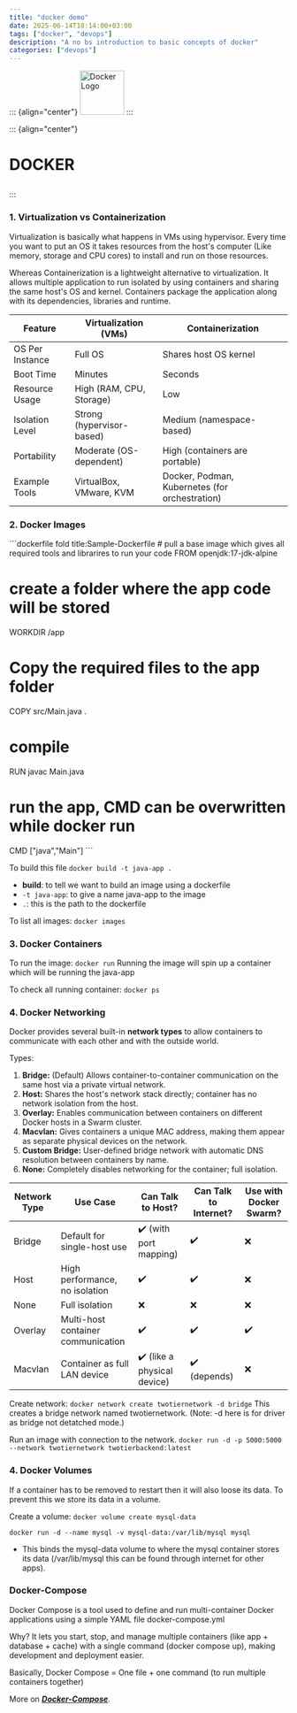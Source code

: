 ```yaml
---
title: "docker demo"
date: 2025-06-14T18:14:00+03:00
tags: ["docker", "devops"]
description: "A no bs introduction to basic concepts of docker"
categories: ["devops"]
---
```


::: {align="center"}
<img src="../Docker/7bc2a85eae43dd6f942ec4093c0265356a7769c9.png" alt="Docker Logo" width='80px' height='80px'>
:::

::: {align="center"}
<h1>

DOCKER
</h1>
:::

### 1. Virtualization vs Containerization

Virtualization is basically what happens in VMs using hypervisor. Every time you want to put an OS it takes resources from the host's computer (Like memory, storage and CPU cores) to install and run on those resources.

Whereas Containerization is a lightweight alternative to virtualization. It allows multiple application to run isolated by using containers and sharing the same host's OS and kernel.
Containers package the application along with its dependencies, libraries and runtime.

| Feature | Virtualization (VMs) | Containerization |
|----|----|----|
| OS Per Instance | Full OS | Shares host OS kernel |
| Boot Time | Minutes | Seconds |
| Resource Usage | High (RAM, CPU, Storage) | Low |
| Isolation Level | Strong (hypervisor-based) | Medium (namespace-based) |
| Portability | Moderate (OS-dependent) | High (containers are portable) |
| Example Tools | VirtualBox, VMware, KVM | Docker, Podman, Kubernetes (for orchestration) |

### 2. Docker Images

\`\`\`dockerfile fold title:Sample-Dockerfile
\# pull a base image which gives all required tools and librarires to run your code
FROM openjdk:17-jdk-alpine

# create a folder where the app code will be stored

WORKDIR /app

# Copy the required files to the app folder

COPY src/Main.java .

# compile

RUN javac Main.java

# run the app, CMD can be overwritten while docker run

CMD \["java","Main"\]
\`\`\`

To build this file
`docker build -t java-app .`
- **build**: to tell we want to build an image using a dockerfile
- `-t java-app`: to give a name java-app to the image
- `.`: this is the path to the dockerfile

To list all images: `docker images`

### 3. Docker Containers

To run the image: `docker run`
Running the image will spin up a container which will be running the java-app

To check all running container: `docker ps`

### 4. Docker Networking

Docker provides several built-in **network types** to allow containers to communicate with each other and with the outside world.

Types:
1. **Bridge:** (Default) Allows container-to-container communication on the same host via a private virtual network.
2. **Host:** Shares the host's network stack directly; container has no network isolation from the host.
3. **Overlay:** Enables communication between containers on different Docker hosts in a Swarm cluster.
4. **Macvlan:** Gives containers a unique MAC address, making them appear as separate physical devices on the network.
5. **Custom Bridge:** User-defined bridge network with automatic DNS resolution between containers by name.
6. **None:** Completely disables networking for the container; full isolation.

| Network Type | Use Case | Can Talk to Host? | Can Talk to Internet? | Use with Docker Swarm? |
|----|----|----|----|----|
| Bridge | Default for single-host use | ✔️ (with port mapping) | ✔️ | ❌ |
| Host | High performance, no isolation | ✔️ | ✔️ | ❌ |
| None | Full isolation | ❌ | ❌ | ❌ |
| Overlay | Multi-host container communication | ✔️ | ✔️ | ✔️ |
| Macvlan | Container as full LAN device | ✔️ (like a physical device) | ✔️ (depends) | ❌ |

Create network: `docker network create twotiernetwork -d bridge`
This creates a bridge network named twotiernetwork. (Note: -d here is for driver as bridge not detatched mode.)

Run an image with connection to the network.
`docker run -d -p 5000:5000 --network twotiernetwork twotierbackend:latest`

### 4. Docker Volumes

If a container has to be removed to restart then it will also loose its data.
To prevent this we store its data in a volume.

Create a volume: `docker volume create mysql-data`

`docker run -d --name mysql -v mysql-data:/var/lib/mysql mysql`
- This binds the mysql-data volume to where the mysql container stores its data (/var/lib/mysql this can be found through internet for other apps).

### Docker-Compose

Docker Compose is a tool used to define and run multi-container Docker applications using a simple YAML file docker-compose.yml

Why?
It lets you start, stop, and manage multiple containers (like app + database + cache) with a single command (docker compose up), making development and deployment easier.

Basically,
Docker Compose = One file + one command (to run multiple containers together)

More on ***<a href="Docker-Compose" class="wikilink">Docker-Compose</a>***.

